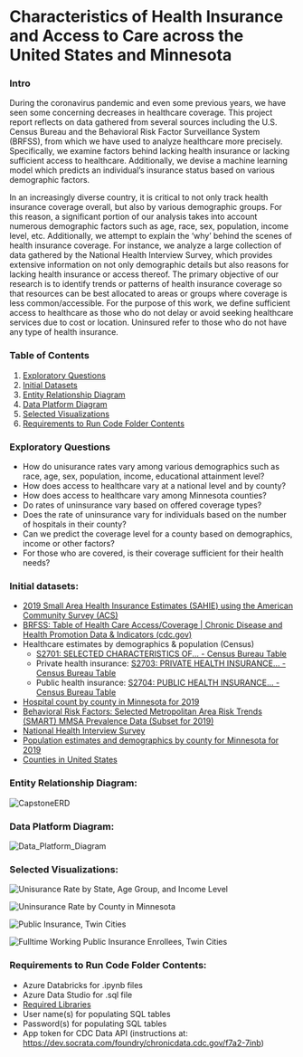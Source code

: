 # Characteristics of Health Insurance and Access to Care across the United States and Minnesota


### Intro
During the coronavirus pandemic and even some previous years, we have seen some concerning decreases in healthcare coverage. This project report reflects on data gathered from several sources including the U.S. Census Bureau and the Behavioral Risk Factor Surveillance System (BRFSS),  from which we have used to analyze healthcare more precisely. Specifically, we examine factors behind lacking health insurance or lacking sufficient access to healthcare. Additionally, we devise a machine learning model which predicts an individual’s insurance status based on various demographic factors. 

In an increasingly diverse country, it is critical to not only track health insurance coverage overall, but also by various demographic groups. For this reason, a significant portion of our analysis takes into account numerous demographic factors such as age, race, sex, population, income level, etc. Additionally, we attempt to explain the ‘why’ behind the scenes of health insurance coverage. For instance, we analyze a large collection of data gathered by the National Health Interview Survey, which provides extensive information on not only demographic details but also reasons for lacking health insurance or access thereof.  The primary objective of our research is to identify trends or patterns of health insurance coverage so that resources can be best allocated to areas or groups where coverage is less common/accessible. For the purpose of this work, we define sufficient access to healthcare as those who do not delay or avoid seeking healthcare services due to cost or location. Uninsured refer to those who do not have any type of health insurance. 

### Table of Contents
 1. [Exploratory Questions](https://github.com/kylee-lapierre/capstone-healthcare#exploratory-questions)
 2. [Initial Datasets](https://github.com/kylee-lapierre/capstone-healthcare#initial-datasets)
 3. [Entity Relationship Diagram](https://github.com/kylee-lapierre/capstone-healthcare#entity-relationship-diagram)
 4. [Data Platform Diagram](https://github.com/kylee-lapierre/capstone-healthcare#data-platform-diagram)
 5. [Selected Visualizations](https://github.com/kylee-lapierre/capstone-healthcare#selected-visualizations)
 6. [Requirements to Run Code Folder Contents](https://github.com/kylee-lapierre/capstone-healthcare#requirements-to-run-code-folder-contents)

### Exploratory Questions
  * How do unisurance rates vary among various demographics such as race, age, sex, population, income, educational attainment level?
  * How does access to healthcare vary at a national level and by county?
  * How does access to healthcare vary among Minnesota counties?
  * Do rates of uninsurance vary based on offered coverage types? 
  * Does the rate of uninsurance vary for individuals based on the number of hospitals in their county?
  * Can we predict the coverage level for a county based on demographics, income or other factors?
  * For those who are covered, is their coverage sufficient for their health needs?



### Initial datasets:
  * [2019 Small Area Health Insurance Estimates (SAHIE) using the American Community Survey (ACS) ](https://www.census.gov/data/datasets/time-series/demo/sahie/estimates-acs.html)
  * [BRFSS: Table of Health Care Access/Coverage | Chronic Disease and Health Promotion Data & Indicators (cdc.gov)](https://chronicdata.cdc.gov/Behavioral-Risk-Factors/BRFSS-Table-of-Health-Care-Access-Coverage/f7a2-7inb)
  * Healthcare estimates by demographics & population (Census)
      * [S2701: SELECTED CHARACTERISTICS OF... - Census Bureau Table](https://data.census.gov/cedsci/table?q=health%20insurance&g=0400000US27,27%240500000&tid=ACSST1Y2021.S2701&moe=false)
      * Private health insurance: [S2703: PRIVATE HEALTH INSURANCE... - Census Bureau Table](https://data.census.gov/cedsci/table?q=health%20insurance&g=0400000US27,27%240500000&tid=ACSST1Y2021.S2703)
      * Public health insurance: [S2704: PUBLIC HEALTH INSURANCE... - Census Bureau Table](https://data.census.gov/cedsci/table?q=health%20insurance&g=0400000US27,27%240500000&tid=ACSST1Y2021.S2704)
   * [Hospital count by county in Minnesota for 2019](https://data.census.gov/cedsci/table?q=hospital%20cb&g=0400000US27,27%240500000)
   * [Behavioral Risk Factors: Selected Metropolitan Area Risk Trends (SMART) MMSA Prevalence Data (Subset for 2019)](https://chronicdata.cdc.gov/Behavioral-Risk-Factors/Behavioral-Risk-Factors-Selected-Metropolitan-Area/j32a-sa6u/data)
   * [National Health Interview Survey](https://www.cdc.gov/nchs/nhis/index.htm)
   * [Population estimates and demographics by county for Minnesota for 2019](https://data.census.gov/cedsci/table?q=county%20population&g=0400000US27,27%240500000&tid=ACSDP1Y2021.DP05&moe=false)
   * [Counties in United States](https://github.com/grammakov/USA-cities-and-states/blob/master/us_cities_states_counties.csv)


### Entity Relationship Diagram:
![CapstoneERD](https://user-images.githubusercontent.com/110693932/192833067-60242816-bda7-4ec2-93db-b53e26b6bf7e.png)



### Data Platform Diagram:
![Data_Platform_Diagram](https://user-images.githubusercontent.com/110693932/192818805-a0e8ec38-2a1c-4a01-8849-2e7805281b0c.png)

### Selected Visualizations:
![Unisurance Rate by State, Age Group, and Income Level](https://user-images.githubusercontent.com/101714650/194357634-19fe8387-c7f5-4008-8074-a7875620c78d.png)

![Uninsurance Rate by County in Minnesota](https://user-images.githubusercontent.com/101714650/194358211-016aea66-788e-455a-b86f-1e8fa92d0387.png)

![Public Insurance, Twin Cities](https://user-images.githubusercontent.com/101714650/194359930-bf6c5036-96c9-4506-a22f-8804fb7ec9ef.png)

![Fulltime Working Public Insurance Enrollees, Twin Cities](https://user-images.githubusercontent.com/101714650/194359724-a33c9e93-1649-4edc-8517-9f50c927283d.png)





### Requirements to Run Code Folder Contents:
* Azure Databricks for .ipynb files
* Azure Data Studio for .sql file
* [Required Libraries](https://github.com/kylee-lapierre/capstone-healthcare/blob/main/code/Required%20Libraries)
* User name(s) for populating SQL tables
* Password(s) for populating SQL tables
* App token for CDC Data API (instructions at: https://dev.socrata.com/foundry/chronicdata.cdc.gov/f7a2-7inb)
